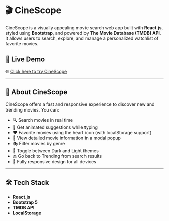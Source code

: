 # 🎬 CineScope

CineScope is a visually appealing movie search web app built with **React.js**, styled using **Bootstrap**, and powered by **The Movie Database (TMDB) API**. It allows users to search, explore, and manage a personalized watchlist of favorite movies.

## 🔗 Live Demo

🌐 [Click here to try CineScope](https://kajal9873.github.io/cinescope)

---

## 📖 About CineScope

CineScope offers a fast and responsive experience to discover new and trending movies. You can:

- 🔍 Search movies in real time
- 🧠 Get animated suggestions while typing
- ❤️ Favorite movies using the heart icon (with localStorage support)
- 🎥 View detailed movie information in a modal popup
- 🎭 Filter movies by genre
- 🌙 Toggle between Dark and Light themes
- 🔙 Go back to Trending from search results
- 📱 Fully responsive design for all devices

---

## 🛠️ Tech Stack

- **React.js**
- **Bootstrap 5**
- **TMDB API**
- **LocalStorage**
